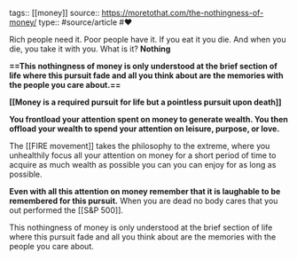 tags:: [[money]] 
source:: https://moretothat.com/the-nothingness-of-money/
type:: #source/article #❤️ 


Rich people need it. Poor people have it. If you eat it you die. And when you die, you take it with you. What is it? **Nothing**

**==This nothingness of money is only understood at the brief section of life where this pursuit fade and all you think about are the memories with the people you care about.==**

**[[Money is a required pursuit for life but a pointless pursuit upon death]]**

**You frontload your attention spent on money to generate wealth. You then offload your wealth to spend your attention on leisure, purpose, or love.**

The [[FIRE movement]] takes the philosophy to the extreme, where you unhealthily focus all your attention on money for a short period of time to acquire as much wealth as possible you can you can enjoy for as long as possible.

**Even with all this attention on money remember that it is laughable to be remembered for this pursuit.** When you are dead no body cares that you out performed the [[S&P 500]].

This nothingness of money is only understood at the brief section of life where this pursuit fade and all you think about are the memories with the people you care about.
